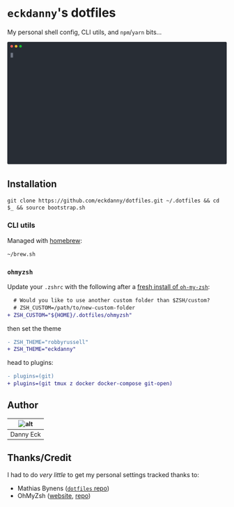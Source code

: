 # `eckdanny`'s dotfiles

My personal shell config, CLI utils, and `npm`/`yarn` bits...

![Demo Reel](.github/demo.svg)

## Installation

```
git clone https://github.com/eckdanny/dotfiles.git ~/.dotfiles && cd $_ && source bootstrap.sh
```

### CLI utils

Managed with [homebrew][homebrew]:

```
~/brew.sh
```


### `ohmyzsh`

Update your `.zshrc` with the following after a [fresh install of `oh-my-zsh`](https://github.com/ohmyzsh/ohmyzsh#basic-installation):

```diff
  # Would you like to use another custom folder than $ZSH/custom?
  # ZSH_CUSTOM=/path/to/new-custom-folder
+ ZSH_CUSTOM="${HOME}/.dotfiles/ohmyzsh"
```

then set the theme

```diff
- ZSH_THEME="robbyrussell"
+ ZSH_THEME="eckdanny"
```

head to plugins:

```diff
- plugins=(git)
+ plugins=(git tmux z docker docker-compose git-open)
```

<!-- TODO: `nvm`, `conda`, ... stuff in `.zshrc` ... -->

## Author

| ![alt][profile-pic] |
| :-----------------: |
|      Danny Eck      |

## Thanks/Credit

I had to do _very little_ to get my personal settings tracked thanks to:

- Mathias Bynens ([`dotfiles` repo][mathiasbynens-dotfiles])
- OhMyZsh ([website][ohmyzsh-site], [repo][ohmyzsh-github])

[profile-pic]: https://avatars2.githubusercontent.com/u/3521444?s=100&u=92031bc1bab5a65217f92776953473fa0f7650e8&v=4 "Profile Pic"
[mathiasbynens-dotfiles]: https://github.com/mathiasbynens/dotfiles "GitHub"
[ohmyzsh-github]: https://github.com/ohmyzsh/ohmyzsh "GitHub"
[ohmyzsh-site]: https://ohmyz.sh/ "Oh My Zsh"
[homebrew]: https://brew.sh/ "HomeBrew"
